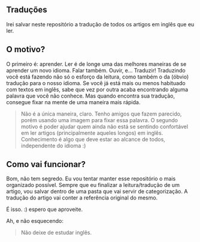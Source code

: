 ## Traduções
Irei salvar neste repositório a tradução de todos os artigos em inglês que eu ler.

## O motivo?
O primeiro é: aprender. Ler é de longe uma das melhores maneiras de se aprender um novo idioma. Falar também. Ouvir, e... Traduzir!
Traduzindo você está fazendo não só o esforço da leitura, como também o da (óbvio) tradução para o nosso idioma.
Se você já está mais ou menos habituado com textos em inglês, sabe que vez por outra acaba encontrando alguma palavra que você não conhece.
Mas quando encontra sua tradução, consegue fixar na mente de uma maneira mais rápida.
> Não é a única maneira, claro. Tenho amigos que fazem parecido, porém usando uma imagem para fixar essa palavra.
O segundo motivo é poder ajudar quem ainda não está se sentindo confortável em ler artigos (principalmente aqueles longos) em inglês.
Conhecimento é algo que deve estar ao alcance de todos, independente do idioma :)

## Como vai funcionar?
Bom, não tem segredo. Eu vou tentar manter esse repositório o mais organizado possível. Sempre que eu finalizar a leitura/tradução de um artigo,
vou salvar dentro de uma pasta que vai servir de categorização. A tradução do artigo vai conter a referência original do mesmo.

É isso. :) espero que aproveite.

Ah, e não esquecendo:

> Não deixe de estudar inglês.


